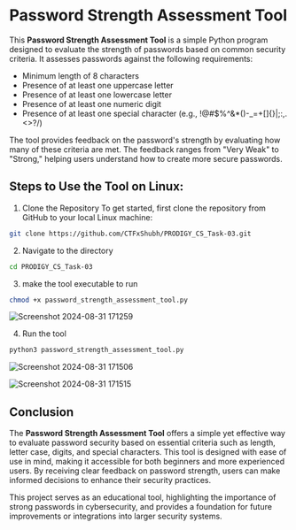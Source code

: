 # Password Strength Assessment Tool
 
This **Password Strength Assessment Tool** is a simple Python program designed to evaluate the strength of passwords based on common security criteria. It assesses passwords against the following requirements:

- Minimum length of 8 characters
- Presence of at least one uppercase letter
- Presence of at least one lowercase letter
- Presence of at least one numeric digit
- Presence of at least one special character (e.g., !@#$%^&*()-_=+[]{}|;:,.<>?/)

The tool provides feedback on the password's strength by evaluating how many of these criteria are met. The feedback ranges from "Very Weak" to "Strong," helping users understand how to create more secure passwords.

## Steps to Use the Tool on Linux:

1. Clone the Repository To get started, first clone the repository from GitHub to your local Linux machine:

```bash
git clone https://github.com/CTFxShubh/PRODIGY_CS_Task-03.git
```

2. Navigate to the directory

```bash
cd PRODIGY_CS_Task-03
```

3. make the tool executable to run

```bash
chmod +x password_strength_assessment_tool.py
```

![Screenshot 2024-08-31 171259](https://github.com/user-attachments/assets/00162864-4039-4996-9f2c-0b48a9f7b0db)

4. Run the tool

```bash
python3 password_strength_assessment_tool.py
```

![Screenshot 2024-08-31 171506](https://github.com/user-attachments/assets/5d29cd49-bc27-4e68-814b-56f18c31a981)

![Screenshot 2024-08-31 171515](https://github.com/user-attachments/assets/7aae71e0-0116-4917-84d0-3ec2c6a3af1c)

## Conclusion

The **Password Strength Assessment Tool** offers a simple yet effective way to evaluate password security based on essential criteria such as length, letter case, digits, and special characters. This tool is designed with ease of use in mind, making it accessible for both beginners and more experienced users. By receiving clear feedback on password strength, users can make informed decisions to enhance their security practices. 

This project serves as an educational tool, highlighting the importance of strong passwords in cybersecurity, and provides a foundation for future improvements or integrations into larger security systems.
